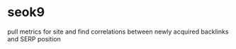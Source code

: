 # seok9

pull metrics for site and find correlations between newly acquired backlinks and SERP position
